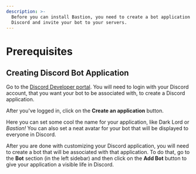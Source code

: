 ```yaml
---
description: >-
  Before you can install Bastion, you need to create a bot application on
  Discord and invite your bot to your servers.
---
```


# Prerequisites

## Creating Discord Bot Application

Go to the [Discord Developer portal](https://discordapp.com/developers/applications/). You will need to login with your Discord account, that you want your bot to be associated with, to create a Discord application.

After you've logged in, click on the **Create an application** button.

Here you can set some cool the name for your application, like Dark Lord or _Bastion!_ You can also set a neat avatar for your bot that will be displayed to everyone in Discord.

After you are done with customizing your Discord application, you will need to create a bot that will be associated with that application. To do that, go to the **Bot** section \(in the left sidebar\) and then click on the **Add Bot** button to give your application a visible life in Discord.



